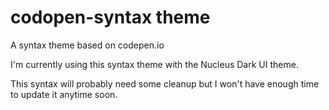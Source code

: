 # codopen-syntax theme

A syntax theme based on codepen.io

I'm currently using this syntax theme with the Nucleus Dark UI theme.

This syntax will probably need some cleanup but I won't have enough time to update it anytime soon.
